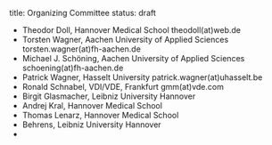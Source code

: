 title: Organizing Committee
status: draft

* Theodor Doll, Hannover Medical School
    theodoll(at)web.de
* Torsten Wagner, Aachen University of Applied Sciences
	torsten.wagner(at)fh-aachen.de
* Michael J. Schöning, Aachen University of Applied Sciences
    schoening(at)fh-aachen.de
* Patrick Wagner, Hasselt University
    patrick.wagner(at)uhasselt.be
* Ronald Schnabel, VDI/VDE, Frankfurt
    gmm(at)vde.com
* Birgit Glasmacher, Leibniz University Hannover
* Andrej Kral, Hannover Medical School
* Thomas Lenarz, Hannover Medical School
* Behrens, Leibniz University Hannover
*
